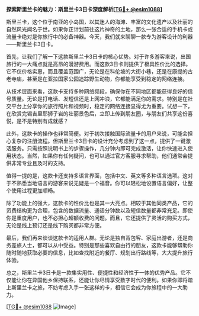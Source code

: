 **探索斯里兰卡的魅力：斯里兰卡3日卡深度解析[[TG💪+ @esim1088](https://t.me/s/esim1088)]**

斯里兰卡，这个位于南亚的小岛国，以其迷人的海滩、丰富的文化遗产以及壮丽的自然风光闻名于世。如果你正计划前往这片神奇的土地，那么一张合适的手机卡或流量卡绝对是你旅行中的必备神器。今天，我们就来聊聊一款专为游客设计的利器——斯里兰卡3日卡。

首先，让我们了解一下这款斯里兰卡3日卡的核心优势。对于许多游客来说，出国旅行的一大痛点就是高昂的漫游费用。而这款3日卡则提供了极具性价比的选择。它不仅价格实惠，而且覆盖范围广，无论是在科伦坡的大街小巷，还是在康提的古老寺庙，甚至是在亚拉国家公园追踪野生动物，你都能享受到稳定的网络连接。

从技术层面来看，这款卡支持多种网络频段，确保你在不同地区都能获得良好的信号质量。无论是打电话、发短信还是上网冲浪，它都能满足你的需求。特别是在社交平台上分享你的旅行照片和视频时，稳定的网络连接显得尤为重要。试想一下，在欣赏完锡吉里耶狮子岩的壮丽景色后，立即上传到朋友圈，与朋友们共享这份喜悦，是不是特别有成就感？

此外，这款卡的操作也非常简便。对于初次接触国际流量卡的用户来说，可能会担心复杂的注册流程。但斯里兰卡3日卡的设计充分考虑到了这一点，提供了一键激活服务。只需按照说明书上的步骤操作，几分钟内即可完成激活，让你快速进入使用状态。当然，如果你有任何疑问，也可以通过官方客服寻求帮助，他们通常会提供非常专业且及时的支持。

值得一提的是，这款卡还支持多语言界面，包括中文、英文等多种语言选项。这对于不熟悉当地语言的游客来说无疑是一个福音。你可以轻松地设置语言偏好，让整个使用过程更加顺畅。

除了功能上的强大，这款卡的性价比也是其一大亮点。相较于其他同类产品，它的资费结构更为合理，包含的数据流量、通话分钟数以及短信数量都非常充足。即使你是重度用户，也不必担心超额收费的问题。而且，它还提供了灵活的购买方式，无论是线上预订还是线下购买都非常方便。

最后，我们再来谈谈这款卡的适用人群。无论是独自背包客、家庭出游者，还是商务差旅人士，都可以从中受益。特别是那些喜欢自由行的朋友，这款卡能够帮助你随时随地获取必要的信息，比如查找附近的餐厅、规划出行路线等，大大提升旅行体验。

总之，斯里兰卡3日卡是一款集实用性、便捷性和经济性于一体的优秀产品。它不仅能让你在异国他乡保持联系，还能让你尽情享受数字时代的便利。如果你即将踏上斯里兰卡之旅，不妨考虑入手一张这样的卡，相信它会成为你旅程中的一大助力。

[[TG💪+ @esim1088](https://t.me/s/esim1088) ![Image](https://i.postimg.cc/4NQfJmqS/Snipaste-2025-05-13-00-14-12.png)]